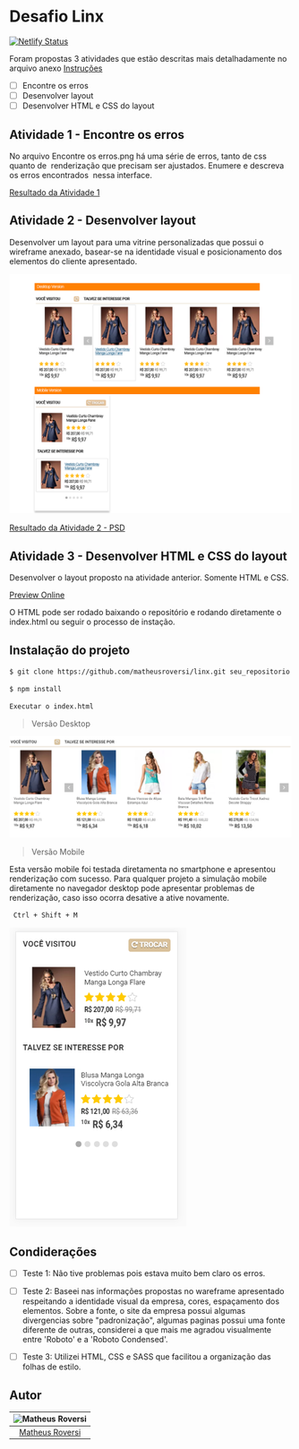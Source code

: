 # Desafio Linx

[![Netlify Status](https://api.netlify.com/api/v1/badges/18d786d1-499c-4d2b-b0aa-50199aa23374/deploy-status)](https://app.netlify.com/sites/linx/deploys)

Foram propostas 3 atividades que estão descritas mais detalhadamente no arquivo anexo [Instruções](https://github.com/matheusroversi/linx/blob/master/Instruc%CC%A7o%CC%83es.pdf)

- [ ] Encontre os erros
- [ ] Desenvolver layout
- [ ] Desenvolver HTML e CSS do layout

## Atividade 1 - Encontre os erros

No arquivo  Encontre os erros.png  há uma série de erros, tanto de css quanto de  renderização que precisam ser ajustados. Enumere e descreva os erros encontrados  nessa interface. 

[Resultado da Atividade 1](Atividade_1/resultado.pdf)


## Atividade 2 - Desenvolver layout

Desenvolver um layout para uma vitrine personalizadas que possui o wireframe anexado, basear-se na identidade visual e posicionamento dos elementos do cliente apresentado.

![Resultado da Atividade 2 - PNG](Atividade_2/resultado.png)

[Resultado da Atividade 2 - PSD](Atividade_2/resultado.psd)


## Atividade 3 - Desenvolver HTML e CSS do layout

Desenvolver o layout proposto na atividade anterior. Somente HTML e CSS.

[Preview Online](linx.netlify.com)

O HTML pode ser rodado baixando o repositório e rodando diretamente o index.html ou seguir o processo de instação.

## Instalação do projeto

```sh
$ git clone https://github.com/matheusroversi/linx.git seu_repositorio
```

```sh
$ npm install
```

```sh
Executar o index.html
```


> Versão Desktop

![Screenshoot Versão Desktop](images/screenshot_desktop.png)

> Versão Mobile

Esta versão mobile foi testada diretamenta no smartphone e apresentou renderização com sucesso. Para qualquer projeto a simulação mobile diretamente no navegador desktop pode apresentar problemas de renderização, caso isso ocorra desative a ative novamente.

```sh
 Ctrl + Shift + M
```

![Screenshoot Versão Desktop](images/screenshot_mobile.png)



## Condiderações

- [ ] Teste 1: Não tive problemas pois estava muito bem claro os erros.

- [ ] Teste 2: Baseei nas informações propostas no wareframe apresentado respeitando a identidade visual da empresa, cores, espaçamento dos elementos. Sobre a fonte, o site da empresa possui algumas divergencias sobre  "padronização", algumas paginas possui uma fonte diferente de outras, considerei a que mais me agradou visualmente entre 'Roboto' e a 'Roboto Condensed'.

- [ ] Teste 3: Utilizei HTML, CSS e SASS que facilitou a organização das folhas de estilo.



## Autor

| ![Matheus Roversi](https://avatars0.githubusercontent.com/u/28660799?s=400&u=019316acbead599a5010f42c1d5f1ad5297a154c&v=4)|
|:---------------------:|
|  [Matheus Roversi](https://github.com/matheusroversi/)   |
